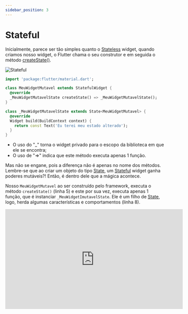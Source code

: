 ```yaml
---
sidebar_position: 3
---
```


# Stateful

Inicialmente, parece ser tão simples quanto o [Stateless](https://api.flutter.dev/flutter/widgets/StatelessWidget-class.html) widget, quando criamos nosso widget, o Flutter chama o seu construtor e em seguida o método [createState()](https://api.flutter.dev/flutter/widgets/StatefulWidget/createState.html).

![Stateful](/img/stateful.png)

```dart
import 'package:flutter/material.dart';

class MeuWidgetMutavel extends StatefulWidget {
  @override
  _MeuWidgetMutavelState createState() => _MeuWidgetMutavelState();
}

class _MeuWidgetMutavelState extends State<MeuWidgetMutavel> {
  @override
  Widget build(BuildContext context) {
    return const Text('Eu terei meu estado alterado');
  }
}

```

* O uso do "\_" torna o widget privado para o escopo da biblioteca em que ele se encontra;
* O uso de "=>" indica que este método executa apenas 1 função.

Mas não se engane, pois a diferença não é apenas no nome dos métodos. Lembre-se que ao criar um objeto do tipo [State](https://api.flutter.dev/flutter/widgets/State-class.html), um [Stateful](https://api.flutter.dev/flutter/widgets/StatefulWidget-class.html) widget ganha poderes mutáveis?! Então, é dentro dele que a mágica acontece.

Nosso `MeuWidgetMutavel` ao ser construído pelo framework, executa o método `createState()` (linha 5) e este por sua vez, executa apenas 1 função, que é instanciar `_MeuWidgetImutavelState`. Ele é um filho de [State](https://api.flutter.dev/flutter/widgets/State-class.html), logo, herda algumas características e comportamentos (linha 8).

<div class="video-container">
<iframe width="560" height="315" src="https://www.youtube.com/embed/zjwQKf_cRRs" title="YouTube video player" frameborder="0" allow="accelerometer; autoplay; clipboard-write; encrypted-media; gyroscope; picture-in-picture" allowfullscreen></iframe>
</div>
